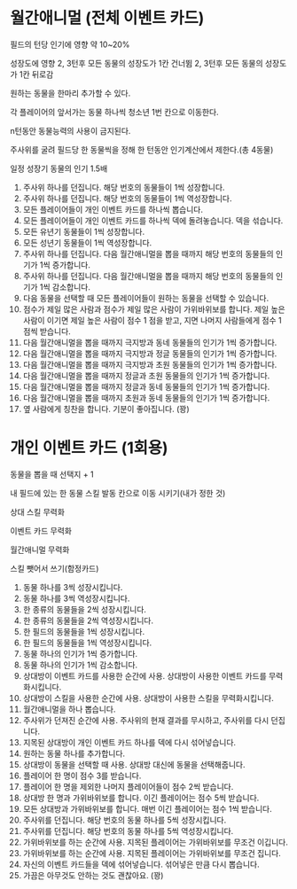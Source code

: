 # 월간애니멀 (전체 이벤트 카드)
필드의 턴당 인기에 영향 약 10~20%

성장도에 영향 2, 3턴후 모든 동물의 성장도가 1칸 건너뜀 2, 3턴후 모든 동물의 성장도가 1칸 뒤로감

원하는 동물을 한마리 추가할 수 있다.

각 플레이어의 앞서가는 동물 하나씩 청소년 1번 칸으로 이동한다.

n턴동안 동물능력의 사용이 금지된다.

주사위를 굴려 필드당 한 동물씩을 정해 한 턴동안 인기계산에서 제한다.(총 4동물)

일정 성장기 동물의 인기 1.5배


1. 주사위 하나를 던집니다. 해당 번호의 동물들이 1씩 성장합니다.
2. 주사위 하나를 던집니다. 해당 번호의 동물들이 1씩 역성장합니다.
3. 모든 플레이어들이 개인 이벤트 카드를 하나씩 뽑습니다.
4. 모든 플레이어들이 개인 이벤트 카드를 하나씩 덱에 돌려놓습니다. 덱을 섞습니다.
5. 모든 유년기 동물들이 1씩 성장합니다.
6. 모든 성년기 동물들이 1씩 역성장합니다.
7. 주사위 하나를 던집니다. 다음 월간애니멀을 뽑을 때까지 해당 번호의 동물들의 인기가 1씩 증가합니다.
8. 주사위 하나를 던집니다. 다음 월간애니멀을 뽑을 때까지 해당 번호의 동물들의 인기가 1씩 감소합니다.
9. 다음 동물을 선택할 때 모든 플레이어들이 원하는 동물을 선택할 수 있습니다.
10. 점수가 제일 많은 사람과 점수가 제일 많은 사람이 가위바위보를 합니다. 제일 높은 사람이 이기면 제일 높은 사람이 점수 1 점을 받고, 지면 나머지 사람들에게 점수 1 점씩 받습니다.
11. 다음 월간애니멀을 뽑을 때까지 극지방과 동네 동물들의 인기가 1씩 증가합니다.
12. 다음 월간애니멀을 뽑을 때까지 극지방과 정글 동물들의 인기가 1씩 증가합니다.
13. 다음 월간애니멀을 뽑을 때까지 극지방과 초원 동물들의 인기가 1씩 증가합니다.
14. 다음 월간애니멀을 뽑을 때까지 정글과 초원 동물들의 인기가 1씩 증가합니다.
15. 다음 월간애니멀을 뽑을 때까지 정글과 동네 동물들의 인기가 1씩 증가합니다.
16. 다음 월간애니멀을 뽑을 때까지 초원과 동네 동물들의 인기가 1씩 증가합니다.
17. 옆 사람에게 칭찬을 합니다. 기분이 좋아집니다. (꽝)


# 개인 이벤트 카드 (1회용)
동물을 뽑을 때 선택지 + 1

내 필드에 있는 한 동물 스킬 발동 칸으로 이동 시키기(내가 정한 것)

상대 스킬 무력화

이벤트 카드 무력화

월간애니멀 무력화

스킬 뺏어서 쓰기(함정카드)

1. 동물 하나를 3씩 성장시킵니다.
2. 동물 하나를 3씩 역성장시킵니다.
3. 한 종류의 동물들을 2씩 성장시킵니다.
4. 한 종류의 동물들을 2씩 역성장시킵니다.
5. 한 필드의 동물들을 1씩 성장시킵니다.
6. 한 필드의 동물들을 1씩 역성장시킵니다.
7. 동물 하나의 인기가 1씩 증가합니다.
8. 동물 하나의 인기가 1씩 감소합니다.
9. 상대방이 이벤트 카드를 사용한 순간에 사용. 상대방이 사용한 이벤트 카드를 무력화시킵니다.
10. 상대방이 스킬을 사용한 순간에 사용. 상대방이 사용한 스킬을 무력화시킵니다.
11. 월간애니멀을 하나 뽑습니다.
12. 주사위가 던져진 순간에 사용. 주사위의 현재 결과를 무시하고, 주사위를 다시 던집니다.
13. 지목된 상대방이 개인 이벤트 카드 하나를 덱에 다시 섞어넣습니다.
14. 원하는 동물 하나를 추가합니다.
15. 상대방이 동물을 선택할 때 사용. 상대방 대신에 동물을 선택해줍니다.
16. 플레이어 한 명이 점수 3를 받습니다.
17. 플레이어 한 명을 제외한 나머지 플레이어들이 점수 2씩 받습니다.
18. 상대방 한 명과 가위바위보를 합니다. 이긴 플레이어는 점수 5씩 받습니다.
19. 모든 상대방과 가위바위보를 합니다. 매번 이긴 플레이어는 점수 1씩 받습니다.
20. 주사위를 던집니다. 해당 번호의 동물 하나를 5씩 성장시킵니다.
21. 주사위를 던집니다. 해당 번호의 동물 하나를 5씩 역성장시킵니다.
22. 가위바위보를 하는 순간에 사용. 지목된 플레이어는 가위바위보를 무조건 이깁니다.
23. 가위바위보를 하는 순간에 사용. 지목된 플레이어는 가위바위보를 무조건 집니다.
24. 자신의 이벤트 카드들을 덱에 섞어넣습니다. 섞어넣은 만큼 다시 뽑습니다.
25. 가끔은 아무것도 안하는 것도 괜찮아요. (꽝)